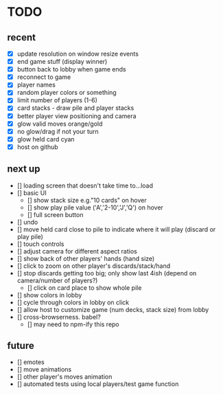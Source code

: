 # TODO

## recent
- [x] update resolution on window resize events
- [x] end game stuff (display winner)
- [x] button back to lobby when game ends
- [x] reconnect to game
- [x] player names
- [x] random player colors or something
- [x] limit number of players (1-6)
- [x] card stacks - draw pile and player stacks
- [x] better player view positioning and camera
- [x] glow valid moves orange/gold
- [x] no glow/drag if not your turn
- [x] glow held card cyan
- [x] host on github

## next up
- [] loading screen that doesn't take time to...load
- [] basic UI
    - [] show stack size e.g."10 cards" on hover
    - [] show play pile value ('A','2-10','J','Q') on hover
    - [] full screen button
- [] undo
- [] move held card close to pile to indicate where it will play (discard or play pile)
- [] touch controls
- [] adjust camera for different aspect ratios
- [] show back of other players' hands (hand size)
- [] click to zoom on other player's discards/stack/hand
- [] stop discards getting too big; only show last 4ish (depend on camera/number of players?)
    - [] click on card place to show whole pile
- [] show colors in lobby
- [] cycle through colors in lobby on click
- [] allow host to customize game (num decks, stack size) from lobby
- [] cross-browserness. babel?
    - [] may need to npm-ify this repo

## future
- [] emotes
- [] move animations
- [] other player's moves animation
- [] automated tests using local players/test game function

